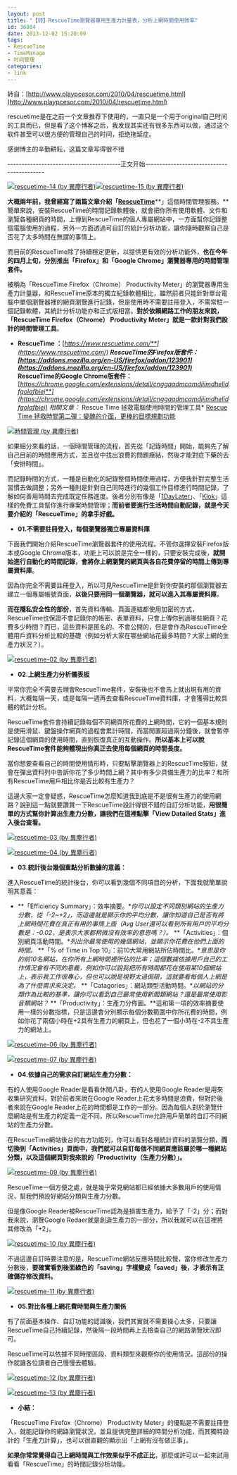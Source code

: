 ```yaml
---
layout: post
title: "【转】RescueTime瀏覽器專用生產力計量表，分析上網時間使用效率"
id: 36084
date: 2013-12-02 15:20:09
tags: 
- RescueTime
- TimeManage
- 时间管理
categories: 
- link
---
```


转自：[http://www.playpcesor.com/2010/04/rescuetime.html](http://www.playpcesor.com/2010/04/rescuetime.html)

rescuetime是在之前一个文章推荐下使用的，一直只是一个用于original自己时间的工具而已，但是看了这个博客之后，我发现其实还有很多东西可以做，通过这个软件甚至可以很方便的管理自己的时间，拒绝拖延症。

感谢博主的辛勤耕耘，这篇文章写得很不错

----------------------------------------正文开始------------------------------------------

[![rescuetime-14 (by 異塵行者)](http://farm5.static.flickr.com/4059/4539788347_ce15aafd35_m.jpg "rescuetime-14 (by 異塵行者)")](http://www.flickr.com/photos/esorhjy/4539788347/)[![rescuetime-15 (by 異塵行者)](http://farm5.static.flickr.com/4029/4539788379_4c9a45352a_m.jpg "rescuetime-15 (by 異塵行者)")](http://www.flickr.com/photos/esorhjy/4539788379/)

**大概兩年前，我曾經寫了兩篇文章介紹「**[**RescueTime**](http://playpcesor.blogspot.com/2008/01/rescuetime.html)**」這個時間管理服務。**簡單來說，安裝RescueTime的時間記錄軟體後，就會把你所有使用軟體、文件和瀏覽各種網頁的時間，上傳到RescueTime的個人專屬網站中，一方面幫你記錄整個電腦使用的過程，另外一方面透過可自訂的統計分析功能，讓你隨時觀察自己是否花了太多時間在無謂的事情上。

而目前的RescueTime除了持續穩定更新，以提供更有效的分析功能外，**也在今年的四月上旬，分別推出「Firefox」和「Google Chrome」瀏覽器專用的時間管理套件。**

被稱為「RescueTime Firefox（Chrome） Productivity Meter」的瀏覽器專用生產力計量器，和RescueTime原本的獨立紀錄軟體相比，雖然前者只能針對單台電腦中單個瀏覽器裡的網頁瀏覽進行記錄，但是使用時不需要註冊登入，不需常駐一個記錄軟體，其統計分析功能亦和正式版相當。**對於依賴網路工作的朋友來說，「RescueTime Firefox（Chrome） Productivity Meter」就是一款針對我們設計的時間管理工具**。

*   **RescueTime ：**[**https://www.rescuetime.com/**](https://www.rescuetime.com/)*   **RescueTime的Firefox版套件：[https://addons.mozilla.org/en-US/firefox/addon/123901](https://addons.mozilla.org/en-US/firefox/addon/123901)***   **RescueTime的Google Chrome版套件：**[**https://chrome.google.com/extensions/detail/cnggaadmcamdjiimdhelidfgolafbiej**](https://chrome.google.com/extensions/detail/cnggaadmcamdjiimdhelidfgolafbiej)*   相關文章：*   Rescue Time 拯救電腦使用時間的管理工具*   [Rescue Time 拯救時間第二彈：變醜的介面，更棒的目標規劃功能](http://playpcesor.blogspot.com/2008/01/rescuetime.html)  

[![時間管理 (by 異塵行者)](http://farm5.static.flickr.com/4004/4539857871_4953fcd168.jpg "時間管理 (by 異塵行者)")](http://www.flickr.com/photos/esorhjy/4539857871/)

如果細分來看的話，一個時間管理的流程，首先從「記錄時間」開始，能夠先了解自己目前的時間應用方式，並且從中找出浪費的問題癥結，然後才能對症下藥的去「安排時間」。

而記錄時間的方式，一種是自動化的紀錄整個時間使用過程，方便我針對完整生活習慣去做調整；另外一種則是針對自己同時進行的幾個工作目標進行時間記錄，了解如何善用時間去完成既定任務進度。後者分別有像是「[1DayLater](http://playpcesor.blogspot.com/2010/03/1daylater.html)」、「[Klok](http://playpcesor.blogspot.com/2008/04/klok.html)」這樣的免費工具幫你進行專案時間管理；**而前者要進行生活時間自動記錄，就是今天要介紹的「RescueTime」的拿手好戲。**

*   **01.不需要註冊登入，每個瀏覽器獨立專屬資料庫**  

下面我們開始介紹RescueTime瀏覽器套件的使用流程。不管你選擇安裝Firefox版本或Google Chrome版本，功能上可以說是完全一樣的，只要安裝完成後，**就開始進行自動化的時間記錄，會將你上網瀏覽的網頁與各自花費停留的時間上傳到專屬資料庫**。

因為你完全不需要註冊登入，所以可見RescueTime是針對你安裝的那個瀏覽器去建立一個專屬帳號頁面，**以後只要用同一個瀏覽器，就可以進入其專屬資料庫**。

**而在隱私安全性的部份**，首先資料傳輸、頁面連結都使用加密的方式，RescueTime也保證不會記錄你的帳密、表單資料，只會上傳你到過哪些網頁？花費多少時間？而已，這些資料是匿名的、不會公開的，但是會作為RescueTime全體用戶資料分析比較的基礎（例如分析大家在哪些網站花最多時間？大家上網的生產力狀況？）。

[![rescuetime-02 (by 異塵行者)](http://farm3.static.flickr.com/2718/4540422966_348ff92e6f.jpg "rescuetime-02 (by 異塵行者)")](http://www.flickr.com/photos/esorhjy/4540422966/)

*   **02.上網生產力分析儀表板**  

平常你完全不需要去理會RescueTime套件，安裝後也不會馬上就出現有用的資料，大概每隔一天，或是每隔一週再去查看RescueTime資料庫，才會獲得比較具體的統計分析。

RescueTime套件會持續記錄每個不同網頁所花費的上網時間，它的一個基本規則是使用滑鼠、鍵盤操作網頁的過程會累計時間，而當閒置超過兩分鐘後，就會暫停記錄這個網頁的使用時間，直到恢復真正的互動操作。**所以基本上可以說RescueTime套件能夠體現出你真正去使用每個網頁的時間長度。**

當你想要查看自己的時間使用情形時，只要點擊瀏覽器上的RescueTime按鈕，就會在彈出資料列中告訴你花了多少時間上網？其中有多少具備生產力的比率？和所有RescueTime用戶相比你是否比較有生產力？

這邊大家一定會疑惑，RescueTime怎麼知道我到底是不是很有生產力的使用網路？說到這一點就要讚賞一下RescueTime設計得很不錯的自訂分析功能，**用很簡單的方式幫你計算出生產力分數，讓我們在這裡點擊「View Datailed Stats」進入後台查看。**

[![rescuetime-03 (by 異塵行者)](http://farm3.static.flickr.com/2752/4539788161_3f4c3d9cc1.jpg "rescuetime-03 (by 異塵行者)")](http://www.flickr.com/photos/esorhjy/4539788161/)

[![rescuetime-04 (by 異塵行者)](http://farm3.static.flickr.com/2767/4540422980_ca7df7fa1d.jpg "rescuetime-04 (by 異塵行者)")](http://www.flickr.com/photos/esorhjy/4540422980/)

*   **03.統計後台幾個重點分析數據的意義：**  

進入RescueTime的統計後台，你可以看到幾個不同項目的分析，下面我就簡單說明其意義：

*   **「Efficiency Summary」：效率摘要。**你可以設定不同類別網站的生產力分數，從「-2~+2」，而這邊就是顯示你的平均分數，讓你知道自己是否有將上網時間花費在真正有用的事情上面（Avg User還可以看到所有用戶的平均分數是：-0.02，是表示大家都稍微沒有效率的意思嗎？）。*   **「Activities」：個別網頁活動時間。**列出你最常使用的幾個網站，並顯示你花費在他們上面的時間。*   **「% of Time in Top 10」：前10大常用網站所佔時間比。**意思是你的前10名網站，在你所有上網時間裡所佔的比率；這個數據依據用戶自己的工作情況會有不同的意義，例如你可以說我把所有時間都花在使用某10個網站上，表示我工作很專心，但也可以說是視野太過侷限，這就要看每個人上網是為了什麼需求來決定。*   **「Catagories」：網站類型活動時間。**以網站的分類作為比較的基準，讓你可以看到自己最常使用新聞類網站？還是最常使用影音類網站？*   **「Productivity」：生產力分佈圖。**這和第一項的效率摘要使用一樣的分數指標，只是這邊會分別顯示每個分數範圍中你所花費的時間，例如你花了兩個小時在+2具有生產力的網頁上，但也花了一個小時在-2不具生產力的網站上。  

[![rescuetime-06 (by 異塵行者)](http://farm5.static.flickr.com/4018/4539788231_df9ebc1a03.jpg "rescuetime-06 (by 異塵行者)")](http://www.flickr.com/photos/esorhjy/4539788231/)

[![rescuetime-07 (by 異塵行者)](http://farm5.static.flickr.com/4007/4540423032_38a4bddca4.jpg "rescuetime-07 (by 異塵行者)")](http://www.flickr.com/photos/esorhjy/4540423032/)

*   **04.依據自己的需求自訂網站生產力分數：**  

有的人使用Google Reader是看看休閒八卦，有的人使用Google Reader是用來收集研究資料，對於前者來說在Google Reader上花太多時間是浪費，但對於後者來說在Google Reader上花的時間都是工作的一部分。因為每個人對於瀏覽什麼網站是有生產力的定義一定不同，所以RescueTime允許用戶簡單的自訂不同網站的生產力分數。

在RescueTime網站後台的右方功能列，你可以看到各種統計資料的瀏覽分類，**而切換到「Activities」頁面中，我們就可以自訂每個不同網頁應該屬於哪一種網站分類，以及這個網頁對我來說的「Productivity（生產力分數）」。**

[![rescuetime-09 (by 異塵行者)](http://farm5.static.flickr.com/4069/4539788265_1f9fc697ae.jpg "rescuetime-09 (by 異塵行者)")](http://www.flickr.com/photos/esorhjy/4539788265/)

RescueTime一個方便之處，就是幾乎常見網站都已經依據大多數用戶的使用情況，幫我們預設好網站分類與生產力分數。

但是像Google Reader被RescueTime認為是損害生產力，給予了「-2」分；而對我來說，瀏覽Google Redaer就是創造生產力的一部分，所以我就可以在這裡將其修改為「+2」。

[![rescuetime-10 (by 異塵行者)](http://farm5.static.flickr.com/4013/4540423104_5b160f602c.jpg "rescuetime-10 (by 異塵行者)")](http://www.flickr.com/photos/esorhjy/4540423104/)

不過這邊自訂時要注意的是，RescueTime網站反應時間比較慢，當你修改生產力分數後，**要確實看到後面綠色的「saving」字樣變成「saved」後，才表示有正確儲存修改資料。**

[![rescuetime-11 (by 異塵行者)](http://farm5.static.flickr.com/4037/4539788311_1f4af6a758.jpg "rescuetime-11 (by 異塵行者)")](http://www.flickr.com/photos/esorhjy/4539788311/)

*   **05.對比各種上網花費時間與生產力關係**  

有了前面基本操作、自訂功能的認識後，我們其實就不需要操心太多，只要讓RescueTime自己持續記錄，然後隔一段時間再上去檢查自己的網路瀏覽狀況即可。

RescueTime可以依據不同時間區段、資料類型來觀察你的使用情況，這部份的操作就讓各位讀者自己慢慢去體驗。

[![rescuetime-12 (by 異塵行者)](http://farm5.static.flickr.com/4034/4540423142_8f54cd3ddb.jpg "rescuetime-12 (by 異塵行者)")](http://www.flickr.com/photos/esorhjy/4540423142/)

[![rescuetime-13 (by 異塵行者)](http://farm5.static.flickr.com/4018/4540423162_4c53e11940.jpg "rescuetime-13 (by 異塵行者)")](http://www.flickr.com/photos/esorhjy/4540423162/)

*   **小結：**  

「RescueTime Firefox（Chrome） Productivity Meter」的優點是不需要註冊登入，就能記錄你的網路瀏覽狀況，並且提供完整詳細的時間分析功能，而其獨特設計的「生產力計算」，也可以很直觀的顯示出「上網有沒有做正事」。

**如果你常常覺得自己上網時間與工作效果似乎不成正比**，那麼或許可以一起來試用看看「RescueTime」的時間記錄分析功能。